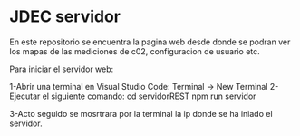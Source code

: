 # JDEC servidor

En este repositorio se encuentra la pagina web desde donde se podran ver los mapas de las mediciones de c02, configuracion de usuario etc.

Para iniciar el servidor web:

1-Abrir una terminal en Visual Studio Code: Terminal -> New Terminal 2-Ejecutar el siguiente comando: 
cd servidorREST
npm run servidor

3-Acto seguido se mosrtrara por la terminal la ip donde se ha iniado el servidor.
